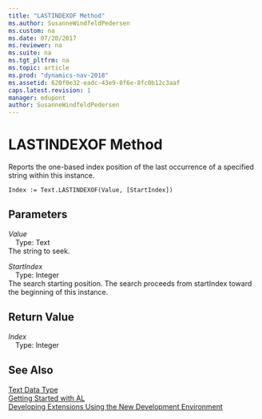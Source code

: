 ```yaml
---
title: "LASTINDEXOF Method"
ms.author: SusanneWindfeldPedersen
ms.custom: na
ms.date: 07/20/2017
ms.reviewer: na
ms.suite: na
ms.tgt_pltfrm: na
ms.topic: article
ms.prod: "dynamics-nav-2018"
ms.assetid: 620f0e32-eadc-43e9-8f6e-8fc0b12c3aaf
caps.latest.revision: 1
manager: edupont
author: SusanneWindfeldPedersen
---
```


# LASTINDEXOF Method
Reports the one-based index position of the last occurrence of a specified string within this instance.  
```  
Index := Text.LASTINDEXOF(Value, [StartIndex])  
```  
## Parameters
*Value*    
&emsp;Type: Text  
The string to seek.  
  
*StartIndex*    
&emsp;Type: Integer  
The search starting position. The search proceeds from startIndex toward the beginning of this instance.  
  
## Return Value
*Index*  
&emsp;Type: Integer  
  
## See Also
[Text Data Type](../datatypes/devenv-text-data-type.md)  
[Getting Started with AL](../devenv-get-started.md)  
[Developing Extensions Using the New Development Environment](../devenv-dev-overview.md)  
